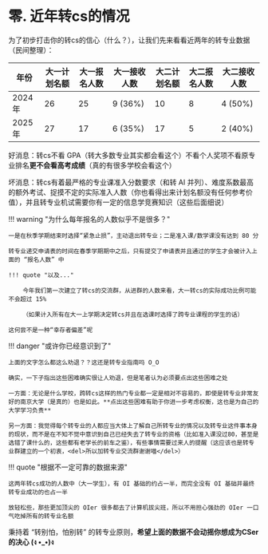 # 零. 近年转cs的情况

为了初步打击你的转cs的信心（什么？），让我们先来看看近两年的转专业数据（民间整理）：

| 年份   | 大一计划名额 | 大一报名人数 | 大一接收人数 | 大二计划名额 | 大二报名人数 | 大二接收人数 |
| ------ | ------------ | ------------ | ------------ | ------------ | ------------ | ------------ |
| 2024年 | 26           | 25           | 9 (36%)      | 10           | 8            | 4 (50%)      |
| 2025年 | 27           | 17           | 6 (35%)      | 17           | 5            | 2 (40%)      |

好消息：转cs不看 GPA（转大多数专业其实都会看这个）不看个人奖项不看原专业排名**更不会看高考成绩**（真的有很多学校会看这个）

坏消息：转cs有着最严格的专业课准入分数要求（和转 AI 并列）、难度系数最高的额外考试、捉摸不定的实际准入人数（你也看得出来计划名额没有任何参考价值），并且转专业机试需要你有一定的信息学竞赛知识（这些后面细说）

!!! warning "为什么每年报名的人数似乎不是很多？"

    一是在秋季学期结束时选择“紧急止损”，主动退出转专业；二是准入课/数学课没有达到 80 分
    
    转专业递交申请表的时间在春季学期期中之后，只有提交了申请表并且通过的学生才会被计入上面的 “报名人数” 中
    
    !!! quote "以及..."
    
        今年我们第一次建立了转cs的交流群，从进群的人数来看，大一转cs的实际成功比例可能不会超过 15%
    
        （如果计入所有在大一上学期决定转cs并且在选课时选择了跨专业课程的学生的话）
        
    这何尝不是一种“幸存者偏差”呢

!!! danger "或许你已经意识到了"

    上面的文字怎么都这么劝退？？这还是转专业指南吗 O_O
    
    确实，一下子指出这些困难确实很让人劝退，但是笔者认为必须要点出这些困难之处
    
    一方面：无论是什么学校，跨转cs这样的热门专业都一定是相对不容易的，即使是转专业非常友好的南京大学（是真的）也是如此。**点出这些困难有助于你进一步考虑权衡，这也是为自己的大学学习负责**
    
    另一方面：我觉得每个转专业的人都应当大体上了解自己所转专业的情况以及转专业这件事本身的现状，而不是在不知不觉中意识到自己已经失去了转专业的资格（比如准入课没过80，甚至是选错了课什么的，这些都有老学长的前车之鉴），有些事情需要过来人的提醒（这应该也是转专业群建立的一个初衷，<del>所以加转专业交流群谢谢喵</del>）

!!! quote "根据不一定可靠的数据来源"

    这两年转cs成功的人数中（大一学生），有 OI 基础的约占一半，而完全没有 OI 基础并最终转专业成功的也占一半
    
    放轻松些，那些更加顶尖的 OIer 很多都去了计算机拔尖班，所以不用担心强劲的 OIer 一口气吃掉所有的转专业名额

秉持着 “转别怕，怕别转” 的转专业原则，**希望上面的数据不会动摇你想成为CSer的决心 (ง •_•)ง**
